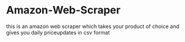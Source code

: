 # Amazon-Web-Scraper
this is an amazon web scraper which takes your product of choice and gives you daily priceupdates in csv format
